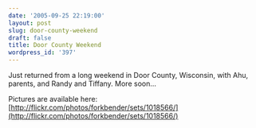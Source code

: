 ```yaml
---
date: '2005-09-25 22:19:00'
layout: post
slug: door-county-weekend
draft: false
title: Door County Weekend
wordpress_id: '397'
---
```


Just returned from a long weekend in Door County, Wisconsin, with Ahu, parents, and Randy and Tiffany. More soon...




Pictures are available here: [http://flickr.com/photos/forkbender/sets/1018566/](http://flickr.com/photos/forkbender/sets/1018566/)



